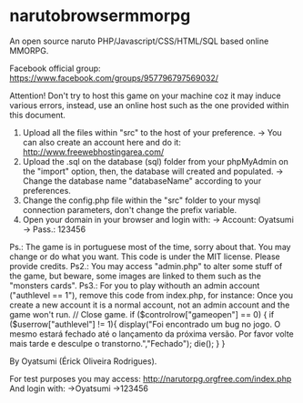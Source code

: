 narutobrowsermmorpg
===================

An open source naruto PHP/Javascript/CSS/HTML/SQL based online MMORPG.


Facebook official group:
https://www.facebook.com/groups/957796797569032/



Attention! Don't try to host this game on your machine coz it may induce various errors, instead, use an online host such
as the one provided within this document.

1) Upload all the files within "src" to the host of your preference.
	-> You can also create an account here and do it: http://www.freewebhostingarea.com/
2) Upload the .sql on the database (sql) folder from your phpMyAdmin on the "import" option, then, the database will
created and populated.
	-> Change the database name "databaseName" according to your preferences.
3) Change the config.php file within the "src" folder to your mysql connection parameters, don't change the prefix variable.
4) Open your domain in your browser and login with:
	-> Account: Oyatsumi
	-> Pass.: 123456 

Ps.: The game is in portuguese most of the time, sorry about that. You may change or do what you want.
This code is under the MIT license.
Please provide credits.
Ps2.: You may access "admin.php" to alter some stuff of the game, but beware, some images are linked to them such as the
"monsters cards".
Ps3.: For you to play withouth an admin account ("authlevel == 1"), remove this code from index.php, for instance:
Once you create a new account it is a normal account, not an admin account and the game won't run.
	// Close game.
	if ($controlrow["gameopen"] == 0) { 
	if ($userrow["authlevel"] != 1){
	display("Foi encontrado um bug no jogo. O mesmo estará fechado até o lançamento da próxima versão. Por favor volte mais tarde e desculpe o transtorno.","Fechado"); die();
	}
	}

By Oyatsumi (Érick Oliveira Rodrigues).


For test purposes you may access:
http://narutorpg.orgfree.com/index.php
And login with:
->Oyatsumi
->123456
